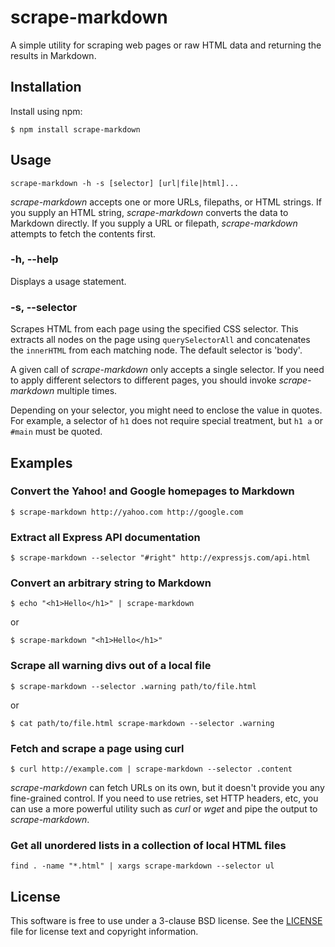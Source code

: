 # scrape-markdown

A simple utility for scraping web pages or raw HTML data and returning the results in Markdown.

## Installation

Install using npm:

    $ npm install scrape-markdown

## Usage

    scrape-markdown -h -s [selector] [url|file|html]...

*scrape-markdown* accepts one or more URLs, filepaths, or HTML strings.
If you supply an HTML string, *scrape-markdown* converts the data to Markdown directly. 
If you supply a URL or filepath, *scrape-markdown* attempts to fetch the contents first.

### -h, --help

Displays a usage statement.

### -s, --selector

Scrapes HTML from each page using the specified CSS selector.
This extracts all nodes on the page using `querySelectorAll`
and concatenates the `innerHTML` from each matching node.
The default selector is 'body'.

A given call of *scrape-markdown* only accepts a single selector.
If you need to apply different selectors to different pages,
you should invoke *scrape-markdown* multiple times.

Depending on your selector, you might need to enclose the value in quotes.
For example, a selector of `h1` does not require special treatment,
but `h1 a` or `#main` must be quoted.

## Examples

### Convert the Yahoo! and Google homepages to Markdown

    $ scrape-markdown http://yahoo.com http://google.com

### Extract all Express API documentation

    $ scrape-markdown --selector "#right" http://expressjs.com/api.html

### Convert an arbitrary string to Markdown

    $ echo "<h1>Hello</h1>" | scrape-markdown

or 

    $ scrape-markdown "<h1>Hello</h1>"

### Scrape all warning divs out of a local file

    $ scrape-markdown --selector .warning path/to/file.html

or

    $ cat path/to/file.html scrape-markdown --selector .warning 

### Fetch and scrape a page using curl

    $ curl http://example.com | scrape-markdown --selector .content

*scrape-markdown* can fetch URLs on its own, but it doesn't provide you
any fine-grained control. If you need to use retries, set HTTP headers,
etc, you can use a more powerful utility such as *curl* or *wget* and
pipe the output to *scrape-markdown*.

### Get all unordered lists in a collection of local HTML files

    find . -name "*.html" | xargs scrape-markdown --selector ul

## License

This software is free to use under a 3-clause BSD license.
See the [LICENSE](./LICENSE) file for license text and copyright information.
